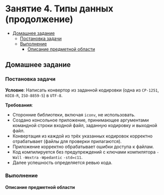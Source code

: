 # Занятие 4. Типы данных (продолжение) 
- [Домашнее задание](#homework)
  - [Постановка задачи](#statement)
  - [Выполнение](#completion)
    - [Описание предметной области](#subject_area)


## Домашнее задание <a name="homework"></a>
### Постановка задачи <a name="statement"></a>

**Условие**: Написать конвертор из заданной кодировки (одна из `CP-1251`, `KOI8-R`, `ISO-8859-5`) в `UTF-8`.

**Требования**:  
- Сторонние библиотеки, включая `iconv`, не использовать.  
- Создано консольное приложение, принимающее аргументами командной строки входной файл, заданную кодировку и выходной файл.
- Конвертация из каждой из трёх указанных кодировок корректно отрабатывает (файлы для проверки прилагаются).
- Приложение корректно обрабатывает ошибки доступа к файлам.
- Код компилируется без предупреждений с ключами компилятора `-Wall` `-Wextra` `-Wpedantic` `-std=c11`.
- Далее успешность определяется ревью кода.


### Выполнение <a name="completion"></a>
#### Описание предметной области <a name="subject_area"></a>

